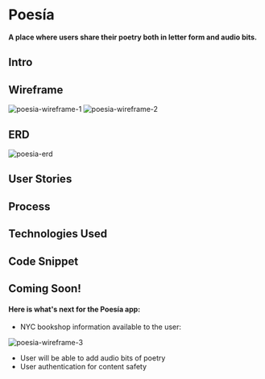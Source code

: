 # Poesía
**A place where users share their poetry both in letter form and audio bits.**

## Intro

## Wireframe
![poesia-wireframe-1](https://user-images.githubusercontent.com/39888042/45041563-9fc4d680-b036-11e8-936e-a50266e22559.png)
![poesia-wireframe-2](https://user-images.githubusercontent.com/39888042/45042651-32ff0b80-b039-11e8-89d8-38e6dd849f5b.png)

## ERD
![poesia-erd](https://user-images.githubusercontent.com/39888042/45449606-9a553500-b6a3-11e8-9649-aac5a50e1af5.png)

## User Stories

## Process

## Technologies Used

## Code Snippet

## Coming Soon!
#### Here is what's next for the Poesía app:
- NYC bookshop information available to the user:

![poesia-wireframe-3](https://user-images.githubusercontent.com/39888042/45043840-5081a480-b03c-11e8-8ffc-f2d7251127dc.png)

- User will be able to add audio bits of poetry
- User authentication for content safety
